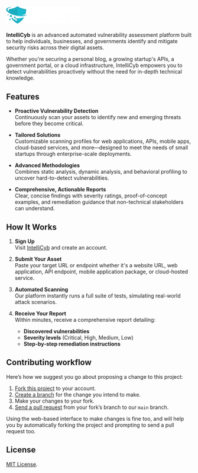 ## <img src="logo.svg" alt="IntelliCyb" width="200"/>

**IntelliCyb** is an advanced automated vulnerability assessment platform built to help individuals, businesses, and governments identify and mitigate security risks across their digital assets.

Whether you're securing a personal blog, a growing startup's APIs, a government portal, or a cloud infrastructure, IntelliCyb empowers you to detect vulnerabilities proactively without the need for in-depth technical knowledge.

## Features

- **Proactive Vulnerability Detection**  
  Continuously scan your assets to identify new and emerging threats before they become critical.

- **Tailored Solutions**  
  Customizable scanning profiles for web applications, APIs, mobile apps, cloud-based services, and more—designed to meet the needs of small startups through enterprise-scale deployments.

- **Advanced Methodologies**  
  Combines static analysis, dynamic analysis, and behavioral profiling to uncover hard-to-detect vulnerabilities.

- **Comprehensive, Actionable Reports**  
  Clear, concise findings with severity ratings, proof-of-concept examples, and remediation guidance that non-technical stakeholders can understand.

## How It Works

1. **Sign Up**  
   Visit [IntelliCyb][website] and create an account.

2. **Submit Your Asset**  
   Paste your target URL or endpoint whether it's a website URL, web application, API endpoint, mobile application package, or cloud-hosted service.

3. **Automated Scanning**  
   Our platform instantly runs a full suite of tests, simulating real-world attack scenarios.

4. **Receive Your Report**  
   Within minutes, receive a comprehensive report detailing:
   - **Discovered vulnerabilities**
   - **Severity levels** (Critical, High, Medium, Low)
   - **Step-by-step remediation instructions**
  
[website]: https://www.intellicyb.com/

## Contributing workflow

Here’s how we suggest you go about proposing a change to this project:

1. [Fork this project][fork] to your account.
2. [Create a branch][branch] for the change you intend to make.
3. Make your changes to your fork.
4. [Send a pull request][pr] from your fork’s branch to our `main` branch.

Using the web-based interface to make changes is fine too, and will help you
by automatically forking the project and prompting to send a pull request too.

[fork]: https://help.github.com/articles/fork-a-repo/
[branch]: https://help.github.com/articles/creating-and-deleting-branches-within-your-repository
[pr]: https://help.github.com/articles/using-pull-requests/

## License

[MIT License](./LICENSE).

